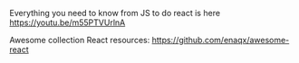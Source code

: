 Everything you need to know from JS to do react is here https://youtu.be/m55PTVUrlnA

Awesome collection React resources: https://github.com/enaqx/awesome-react

